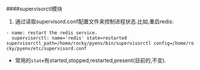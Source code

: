 ####supervisorctl模块
1. 通过读取supervisord.conf配置文件来控制进程状态.比如,重启redis:

```
- name: restart the redis service.
  supervisorctl: name='redis' state=restarted supervisorctl_path=/home/rocky/pyenv/bin/supervisorctl config=/home/ro
cky/pyenv/etc/supervisord.conf
```
 * 常用的`state`有started,stopped,restarted,present(目前的,不变).
